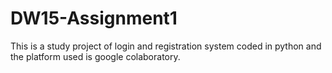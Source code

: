 # DW15-Assignment1
This is a study project of login and registration system coded in python and the platform used is google colaboratory.
